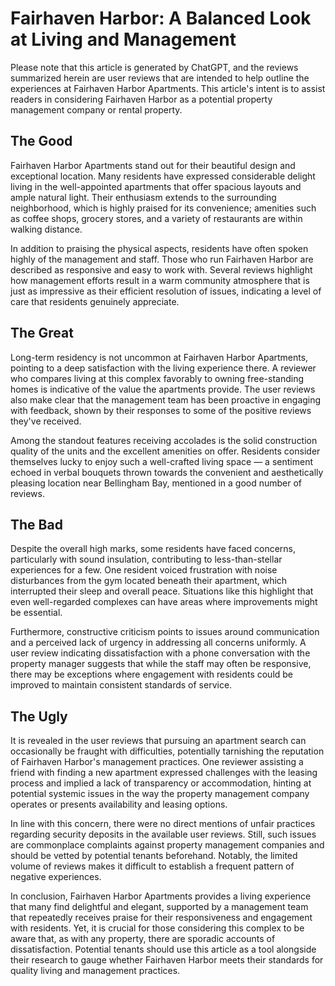 # Fairhaven Harbor: A Balanced Look at Living and Management

Please note that this article is generated by ChatGPT, and the reviews summarized herein are user reviews that are intended to help outline the experiences at Fairhaven Harbor Apartments. This article's intent is to assist readers in considering Fairhaven Harbor as a potential property management company or rental property.

## The Good

Fairhaven Harbor Apartments stand out for their beautiful design and exceptional location. Many residents have expressed considerable delight living in the well-appointed apartments that offer spacious layouts and ample natural light. Their enthusiasm extends to the surrounding neighborhood, which is highly praised for its convenience; amenities such as coffee shops, grocery stores, and a variety of restaurants are within walking distance. 

In addition to praising the physical aspects, residents have often spoken highly of the management and staff. Those who run Fairhaven Harbor are described as responsive and easy to work with. Several reviews highlight how management efforts result in a warm community atmosphere that is just as impressive as their efficient resolution of issues, indicating a level of care that residents genuinely appreciate.

## The Great

Long-term residency is not uncommon at Fairhaven Harbor Apartments, pointing to a deep satisfaction with the living experience there. A reviewer who compares living at this complex favorably to owning free-standing homes is indicative of the value the apartments provide. The user reviews also make clear that the management team has been proactive in engaging with feedback, shown by their responses to some of the positive reviews they've received. 

Among the standout features receiving accolades is the solid construction quality of the units and the excellent amenities on offer. Residents consider themselves lucky to enjoy such a well-crafted living space — a sentiment echoed in verbal bouquets thrown towards the convenient and aesthetically pleasing location near Bellingham Bay, mentioned in a good number of reviews.

## The Bad

Despite the overall high marks, some residents have faced concerns, particularly with sound insulation, contributing to less-than-stellar experiences for a few. One resident voiced frustration with noise disturbances from the gym located beneath their apartment, which interrupted their sleep and overall peace. Situations like this highlight that even well-regarded complexes can have areas where improvements might be essential. 

Furthermore, constructive criticism points to issues around communication and a perceived lack of urgency in addressing all concerns uniformly. A user review indicating dissatisfaction with a phone conversation with the property manager suggests that while the staff may often be responsive, there may be exceptions where engagement with residents could be improved to maintain consistent standards of service.

## The Ugly

It is revealed in the user reviews that pursuing an apartment search can occasionally be fraught with difficulties, potentially tarnishing the reputation of Fairhaven Harbor's management practices. One reviewer assisting a friend with finding a new apartment expressed challenges with the leasing process and implied a lack of transparency or accommodation, hinting at potential systemic issues in the way the property management company operates or presents availability and leasing options.

In line with this concern, there were no direct mentions of unfair practices regarding security deposits in the available user reviews. Still, such issues are commonplace complaints against property management companies and should be vetted by potential tenants beforehand. Notably, the limited volume of reviews makes it difficult to establish a frequent pattern of negative experiences.

In conclusion, Fairhaven Harbor Apartments provides a living experience that many find delightful and elegant, supported by a management team that repeatedly receives praise for their responsiveness and engagement with residents. Yet, it is crucial for those considering this complex to be aware that, as with any property, there are sporadic accounts of dissatisfaction. Potential tenants should use this article as a tool alongside their research to gauge whether Fairhaven Harbor meets their standards for quality living and management practices.
